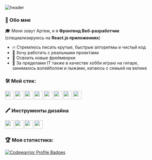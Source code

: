 ![header](https://capsule-render.vercel.app/api?type=waving&color=auto&height=300&section=header&text=capsule%20render&fontSize=90)

### 🚀 Обо мне

🎓 Меня зовут Артем, и я **Фронтенд Веб-разработчик** (специализируюсь на **React.js приложениях**)

- 🔥 Стремлюсь писать крутые, быстрые алгоритмы и чистый код
- 🎯 Хочу работать с реальными проектами 
- 🏫 Освоить новые фреймворки
- 🎸 За пределами IT также в качестве хобби играю на гитаре, занимаюсь волейболом и лыжами, катаюсь с семьей на велике

### 🛠️ Мой стек:
<p> 
  <img src='https://img.shields.io/badge/HTML5-E34F26?style=for-the-badge&logo=html5&logoColor=white' height="28">
  <img src='https://img.shields.io/badge/CSS3-1572B6?style=for-the-badge&logo=css3&logoColor=white' height="28">
  <img src='https://img.shields.io/badge/JavaScript-F7DF1E?style=for-the-badge&logo=javascript&logoColor=black' height="28">
  <img src='https://img.shields.io/badge/Node.js-43853D?style=for-the-badge&logo=node.js&logoColor=white' height="28">
  <img src='https://img.shields.io/badge/Express.js-404D59?style=for-the-badge' height="28">
  <img src='https://img.shields.io/badge/React-20232A?style=for-the-badge&logo=react&logoColor=61DAFB' height="28">
  <img src='https://img.shields.io/badge/React_Router-CA4245?style=for-the-badge&logo=react-router&logoColor=white' height="28">
  <img src='https://img.shields.io/badge/MongoDB-4EA94B?style=for-the-badge&logo=mongodb&logoColor=white' height="28">
</p>

### 🖍 Инструменты дизайна
<p> 
  <img src='https://img.shields.io/badge/Adobe%20Photoshop-31A8FF?style=for-the-badge&logo=Adobe%20Photoshop&logoColor=black' height="28">
<img src='https://img.shields.io/badge/Figma-F24E1E?style=for-the-badge&logo=figma&logoColor=white' height="28">
  <img src='https://img.shields.io/badge/SolidWorks-DA1F26?style=for-the-badge&logo=dassaultsystemes&logoColor=white' height="28">
  <img src='https://img.shields.io/badge/CorelDraw-4EA94B?style=for-the-badge' height="28">
</p>

### :trophy: Моя статистика:
[![Codewarrior Profile Badges](https://www.codewars.com/users/ArtemBasharin/badges/large)](https://www.codewars.com/users/ArtemBasharin)
